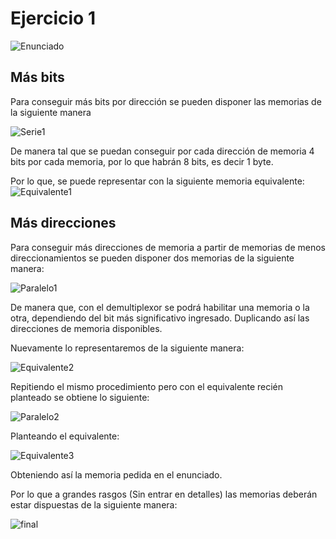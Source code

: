 # Ejercicio 1

![Enunciado](https://github.com/Lukas-De-Angelis-Riva/Estructura-Assembly/blob/master/Guia8/Ejercicio01/Enunciado.JPG)


## Más bits

Para conseguir más bits por dirección se pueden disponer las memorias de la siguiente manera


![Serie1](https://github.com/Lukas-De-Angelis-Riva/Estructura-Assembly/blob/master/Guia8/Ejercicio01/MemoriasSerie.png)

De manera tal que se puedan conseguir por cada dirección de memoria 4 bits por cada memoria, por lo que habrán 8 bits, es decir 1 byte.

Por lo que, se puede representar con la siguiente memoria equivalente:
![Equivalente1](https://github.com/Lukas-De-Angelis-Riva/Estructura-Assembly/blob/master/Guia8/Ejercicio01/MemoriasEquivalente1.png)

## Más direcciones

Para conseguir más direcciones de memoria a partir de memorias de menos direccionamientos se pueden disponer dos memorias de la siguiente manera:

![Paralelo1](https://github.com/Lukas-De-Angelis-Riva/Estructura-Assembly/blob/master/Guia8/Ejercicio01/MemoriasParalelo.png)

De manera que, con el demultiplexor se podrá habilitar una memoria o la otra, dependiendo del bit más significativo ingresado. Duplicando así las direcciones de memoria disponibles.

Nuevamente lo representaremos de la siguiente manera:

![Equivalente2](https://github.com/Lukas-De-Angelis-Riva/Estructura-Assembly/blob/master/Guia8/Ejercicio01/MemoriasEquivalente2.png)

Repitiendo el mismo procedimiento pero con el equivalente recién planteado se obtiene lo siguiente:

![Paralelo2](https://github.com/Lukas-De-Angelis-Riva/Estructura-Assembly/blob/master/Guia8/Ejercicio01/Paralelo2.png)

Planteando el equivalente:

![Equivalente3](https://github.com/Lukas-De-Angelis-Riva/Estructura-Assembly/blob/master/Guia8/Ejercicio01/MemoriasEquivalente3.png)

Obteniendo así la memoria pedida en el enunciado.


Por lo que a grandes rasgos (Sin entrar en detalles) las memorias deberán estar dispuestas de la siguiente manera:

![final](https://github.com/Lukas-De-Angelis-Riva/Estructura-Assembly/blob/master/Guia8/Ejercicio01/final.png)

